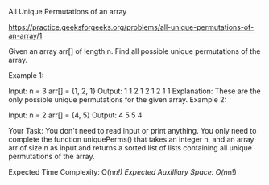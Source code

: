 All Unique Permutations of an array

https://practice.geeksforgeeks.org/problems/all-unique-permutations-of-an-array/1

Given an array arr[] of length n. Find all possible unique permutations of the array.


Example 1:

Input: 
n = 3
arr[] = {1, 2, 1}
Output: 
1 1 2
1 2 1
2 1 1
Explanation:
These are the only possible unique permutations
for the given array.
Example 2:

Input: 
n = 2
arr[] = {4, 5}
Output: 
4 5
5 4

Your Task:
You don't need to read input or print anything. You only need to complete the function uniquePerms() that takes an integer n, and an array arr of size n as input and returns a sorted list of lists containing all unique permutations of the array.


Expected Time Complexity:  O(n*n!)
Expected Auxilliary Space: O(n*n!)
